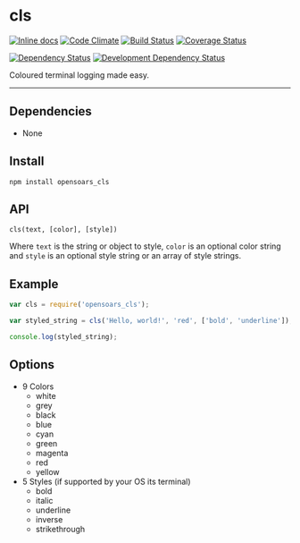 cls
===

[![Inline docs](http://inch-ci.org/github/opensoars/cls.svg?branch=master)](http://inch-ci.org/github/opensoars/cls)
[![Code Climate](https://codeclimate.com/github/opensoars/cls/badges/gpa.svg)](https://codeclimate.com/github/opensoars/cls)
[![Build Status](https://img.shields.io/travis/opensoars/cls.svg?style=flat)](https://travis-ci.org/opensoars/cls)
[![Coverage Status](https://img.shields.io/coveralls/opensoars/cls.svg?style=flat)](https://coveralls.io/r/opensoars/cls)

[![Dependency Status](https://david-dm.org/opensoars/cls.svg?style=flat)](https://david-dm.org/opensoars/cls)
[![Development Dependency Status](https://david-dm.org/opensoars/cls/dev-status.svg?style=flat)](https://david-dm.org/opensoars/cls#info=devDependencies&view=table)


Coloured terminal logging made easy.

---

## Dependencies
* None


## Install
`npm install opensoars_cls`


## API
`cls(text, [color], [style])`

Where `text` is the string or object to style, `color` is an optional color string and `style` is an optional style string or an array of style strings.


## Example
```js
var cls = require('opensoars_cls');

var styled_string = cls('Hello, world!', 'red', ['bold', 'underline']);

console.log(styled_string);
```


## Options

* 9 Colors
  * white
  * grey
  * black
  * blue
  * cyan
  * green
  * magenta
  * red
  * yellow
* 5 Styles (if supported by your OS its terminal)
  * bold
  * italic
  * underline
  * inverse
  * strikethrough
